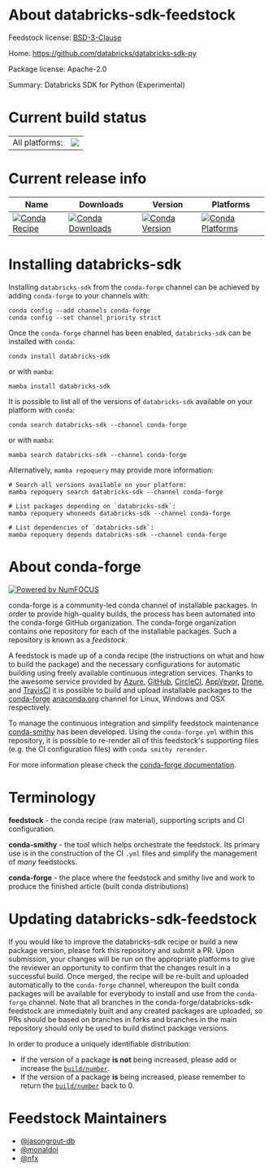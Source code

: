 About databricks-sdk-feedstock
==============================

Feedstock license: [BSD-3-Clause](https://github.com/conda-forge/databricks-sdk-feedstock/blob/main/LICENSE.txt)

Home: https://github.com/databricks/databricks-sdk-py

Package license: Apache-2.0

Summary: Databricks SDK for Python (Experimental)

Current build status
====================


<table><tr><td>All platforms:</td>
    <td>
      <a href="https://dev.azure.com/conda-forge/feedstock-builds/_build/latest?definitionId=19665&branchName=main">
        <img src="https://dev.azure.com/conda-forge/feedstock-builds/_apis/build/status/databricks-sdk-feedstock?branchName=main">
      </a>
    </td>
  </tr>
</table>

Current release info
====================

| Name | Downloads | Version | Platforms |
| --- | --- | --- | --- |
| [![Conda Recipe](https://img.shields.io/badge/recipe-databricks--sdk-green.svg)](https://anaconda.org/conda-forge/databricks-sdk) | [![Conda Downloads](https://img.shields.io/conda/dn/conda-forge/databricks-sdk.svg)](https://anaconda.org/conda-forge/databricks-sdk) | [![Conda Version](https://img.shields.io/conda/vn/conda-forge/databricks-sdk.svg)](https://anaconda.org/conda-forge/databricks-sdk) | [![Conda Platforms](https://img.shields.io/conda/pn/conda-forge/databricks-sdk.svg)](https://anaconda.org/conda-forge/databricks-sdk) |

Installing databricks-sdk
=========================

Installing `databricks-sdk` from the `conda-forge` channel can be achieved by adding `conda-forge` to your channels with:

```
conda config --add channels conda-forge
conda config --set channel_priority strict
```

Once the `conda-forge` channel has been enabled, `databricks-sdk` can be installed with `conda`:

```
conda install databricks-sdk
```

or with `mamba`:

```
mamba install databricks-sdk
```

It is possible to list all of the versions of `databricks-sdk` available on your platform with `conda`:

```
conda search databricks-sdk --channel conda-forge
```

or with `mamba`:

```
mamba search databricks-sdk --channel conda-forge
```

Alternatively, `mamba repoquery` may provide more information:

```
# Search all versions available on your platform:
mamba repoquery search databricks-sdk --channel conda-forge

# List packages depending on `databricks-sdk`:
mamba repoquery whoneeds databricks-sdk --channel conda-forge

# List dependencies of `databricks-sdk`:
mamba repoquery depends databricks-sdk --channel conda-forge
```


About conda-forge
=================

[![Powered by
NumFOCUS](https://img.shields.io/badge/powered%20by-NumFOCUS-orange.svg?style=flat&colorA=E1523D&colorB=007D8A)](https://numfocus.org)

conda-forge is a community-led conda channel of installable packages.
In order to provide high-quality builds, the process has been automated into the
conda-forge GitHub organization. The conda-forge organization contains one repository
for each of the installable packages. Such a repository is known as a *feedstock*.

A feedstock is made up of a conda recipe (the instructions on what and how to build
the package) and the necessary configurations for automatic building using freely
available continuous integration services. Thanks to the awesome service provided by
[Azure](https://azure.microsoft.com/en-us/services/devops/), [GitHub](https://github.com/),
[CircleCI](https://circleci.com/), [AppVeyor](https://www.appveyor.com/),
[Drone](https://cloud.drone.io/welcome), and [TravisCI](https://travis-ci.com/)
it is possible to build and upload installable packages to the
[conda-forge](https://anaconda.org/conda-forge) [anaconda.org](https://anaconda.org/)
channel for Linux, Windows and OSX respectively.

To manage the continuous integration and simplify feedstock maintenance
[conda-smithy](https://github.com/conda-forge/conda-smithy) has been developed.
Using the ``conda-forge.yml`` within this repository, it is possible to re-render all of
this feedstock's supporting files (e.g. the CI configuration files) with ``conda smithy rerender``.

For more information please check the [conda-forge documentation](https://conda-forge.org/docs/).

Terminology
===========

**feedstock** - the conda recipe (raw material), supporting scripts and CI configuration.

**conda-smithy** - the tool which helps orchestrate the feedstock.
                   Its primary use is in the construction of the CI ``.yml`` files
                   and simplify the management of *many* feedstocks.

**conda-forge** - the place where the feedstock and smithy live and work to
                  produce the finished article (built conda distributions)


Updating databricks-sdk-feedstock
=================================

If you would like to improve the databricks-sdk recipe or build a new
package version, please fork this repository and submit a PR. Upon submission,
your changes will be run on the appropriate platforms to give the reviewer an
opportunity to confirm that the changes result in a successful build. Once
merged, the recipe will be re-built and uploaded automatically to the
`conda-forge` channel, whereupon the built conda packages will be available for
everybody to install and use from the `conda-forge` channel.
Note that all branches in the conda-forge/databricks-sdk-feedstock are
immediately built and any created packages are uploaded, so PRs should be based
on branches in forks and branches in the main repository should only be used to
build distinct package versions.

In order to produce a uniquely identifiable distribution:
 * If the version of a package **is not** being increased, please add or increase
   the [``build/number``](https://docs.conda.io/projects/conda-build/en/latest/resources/define-metadata.html#build-number-and-string).
 * If the version of a package **is** being increased, please remember to return
   the [``build/number``](https://docs.conda.io/projects/conda-build/en/latest/resources/define-metadata.html#build-number-and-string)
   back to 0.

Feedstock Maintainers
=====================

* [@jasongrout-db](https://github.com/jasongrout-db/)
* [@monaldoj](https://github.com/monaldoj/)
* [@nfx](https://github.com/nfx/)

